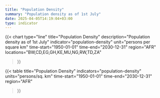 ```yaml
---
title: "Population Density"
summary: "Population density as of 1st July"
date: 2025-04-05T14:19:04+03:00
type: indicator
---
```


{{< chart
    type="line"
    title="Population Density"
    description="Population density as of 1st July"
    indicator="population-density"
    unit="persons per square km"
    time-start="1950-01-01"
    time-end="2030-12-31"
    region="AFR"
    locations="BW,CD,EG,GH,KE,MU,NG,RW,TD,ZA"
>}}

{{< table
    title="Population Density"
    indicators="population-density"
    units="persons/sq. km"
    time-start="1950-01-01"
    time-end="2030-12-31"
    region="AFR"
>}}
